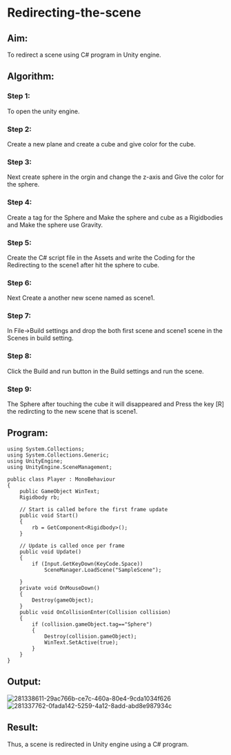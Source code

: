 # Redirecting-the-scene

## Aim:
To redirect a scene using C# program in Unity engine.

## Algorithm:
### Step 1: 
To open the unity engine.
### Step 2: 
Create a new plane and create a cube and give color for the cube.
### Step 3:
Next create sphere in the orgin and change the z-axis and Give the color for the sphere.
### Step 4: 
Create a tag for the Sphere and Make the sphere and cube as a Rigidbodies and Make the sphere use Gravity.
### Step 5: 
Create the C# script file in the Assets and write the Coding for the Redirecting to the scene1 after hit the sphere to cube.
### Step 6: 
Next Create a another new scene named as scene1.
### Step 7: 
In File->Build settings and drop the both first scene and scene1 scene in the Scenes in build setting.
### Step 8: 
Click the Build and run button in the Build settings and run the scene.
### Step 9: 
The Sphere after touching the cube it will disappeared and Press the key [R] the redircting to the new scene that is scene1.

## Program:
```
using System.Collections;
using System.Collections.Generic;
using UnityEngine;
using UnityEngine.SceneManagement;

public class Player : MonoBehaviour
{
    public GameObject WinText;
    Rigidbody rb;

    // Start is called before the first frame update
    public void Start()
    {
        rb = GetComponent<Rigidbody>();
    }

    // Update is called once per frame
    public void Update()
    {
        if (Input.GetKeyDown(KeyCode.Space))
            SceneManager.LoadScene("SampleScene");
        
    }
    private void OnMouseDown()
    {
        Destroy(gameObject);
    }
    public void OnCollisionEnter(Collision collision)
    {
        if (collision.gameObject.tag=="Sphere")
        {
            Destroy(collision.gameObject);
            WinText.SetActive(true);
        }
    }
}
```

## Output:
![281338611-29ac766b-ce7c-460a-80e4-9cda1034f626](https://github.com/Naveenvetrivel/Redirecting-the-scene/assets/94165322/4311c78e-0b8f-421c-a533-573b13a533f2)
![281337762-0fada142-5259-4a12-8add-abd8e987934c](https://github.com/Naveenvetrivel/Redirecting-the-scene/assets/94165322/12e75483-b6e4-436a-a8a4-57c6d40c990a)


## Result:
Thus, a scene is redirected in Unity engine using a C# program.
